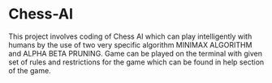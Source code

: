 # Chess-AI

This project involves coding of Chess AI which can play intelligently with humans by the use of two very specific algorithm MINIMAX ALGORITHM and ALPHA BETA PRUNING. Game can be played on the terminal with given set of rules and restrictions for the game which can be found in help section of the game.

